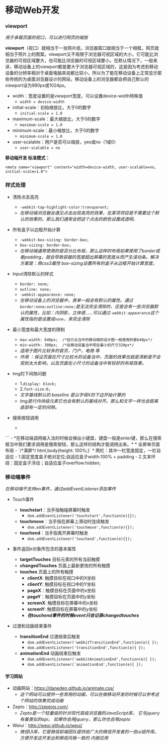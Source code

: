 # 移动Web开发
### viewport
*用于承载页面的视口，可以进行网页的缩放*

**viewport**（视口）就相当于一张照片纸，浏览器窗口就相当于一个相框，网页就相当于照片上的图案。viewport又不局限于浏览器可视区域的大小，它可能比浏览器的可视区域要大，也可能比浏览器的可视区域要小。在默认情况下，一般来讲，移动设备上的viewport都是要大于浏览器可视区域的，这是因为考虑到移动设备的分辨率相对于桌面电脑来说都比较小，所以为了能在移动设备上正常显示那些传统的为桌面浏览器设计的网站，移动设备上的浏览器都会把自己默认的viewport设为980px或1024px。

*   width：宽度设置的是viewport宽度，可以设置device-width特殊值
    -   `width = device-width`
*   initial-scale：初始缩放比，大于0的数字
    -   `initial-scale = 1.0`
*   maximum-scale：最大缩放比，大于0的数字
    -   `maximum-scale = 1.0`
*   minimum-scale：最小缩放比，大于0的数字
    -   `minimum-scale = 1.0`
*   user-scalable：用户是否可以缩放，yes或no（1或0）
    -   `user-scalable = no`

**移动端开发 标准模式：**

    <meta name="viewport" content="width=device-width, user-scalable=no, initial-scale=1.0">

### 样式处理
*   清除点击高亮
    -   `-webkit-tap-highlight-color:transparent;`
    -   *在移动端浏览器会遇见点击出现高亮的效果，在某项项目是不需要这个默认的效果的。那么我们通常会把这个点击的颜色设置成透明。*

*   所有盒子以边框开始计算
    -    `-webkit-box-sizing: border-box;`
    -    `box-sizing: border-box;`
    -    *在移动端通常使用的是百分比布局，那么这样的布局如果使用了border或者padding，就会导致容器的宽度超出屏幕的宽度从而产生滚动条。解决方案是：用css3属性 box-sizing设置所有的盒子从边框开始计算宽度。*
*   Input清除默认的样式
    -   `border: none;`
    -   `outline: none;`
    -   `-webkit-appearance: none;`
    -   *在移动设备上的浏览器中，表单一般会有默认的属性。通过`border:none;outline:none;`是无法完全清除的，还是会有一些浏览器默认的属性，比如：内阴影，立体感......可以通过`-webkit-appearance`这个属性指的是设置成`none`，来完全清除*
*   最小宽度和最大宽度的限制
    -   `max-width: 640px;  /*在行业当中的移动端的设计图一般使用的是640px*/`
    -   `min-width: 300px;  /*在移动设备当中现在最小的尺寸320px*/`
    -   *适用于图片比较多的首页，门户，电商 等*
    -   *作用 ：保证页面在尺寸比较大的设备当中，页面的效果也就是清新度不会受到太大影响，以及页面在小尺寸的设备当中有较好的布局效果。*
*   Img的下间隙问题
    -   1.`display: block;`
    -   2.`font-size:0;`
    -   *文字基线默认的 baseline 是以字母X的下边开始计算的*
    -   *Img是行内块级元素它也会有默认的基线对齐。那么和文字一样也会距离底部有一定的间隙。*
*   搜索按钮调用
    -   ```<form action=""><input type="search" placeholder="提示"/>
</form>```
    -   *在移动端调用输入法的时候会弹出小键盘，键盘一般是enter键，那么在搜索框当中我们要求调用是搜索按钮，那么这样的结构才能调用出来。*
*   全屏单页面布局
    -   `/*满屏*/ html,body{height: 100%;}`
*   两栏：其中一栏宽度固定，一栏自适应
    -   1.固定宽度盒子绝对定位;自适应盒子width:100% + padding
    -   2.文本环绕：固定盒子浮动；自适应盒子overflow:hidden;

### 移动端事件

*在移动端不支持on事件，通过addEventListener添加事件*

*   Touch事件
    -   **touchstart**：当手指触碰屏幕时触发
        +   `dom.addEventListener('touchstart',function(e){});`
    -   **touchmove**：当手指在屏幕上滑动时连续触发
        +   `dom.addEventListener('touchmove',function(e){});`
    -   **touchend**：当手指离开屏幕时触发
        +   `dom.addEventListener('touchend',function(e){});`
*   事件返回e对象所包含的基本属性
    -   **targetTouches** 目标元素的所有当前触摸
    -   **changedTouches** 页面上最新更改的所有触摸 
    -   **touches** 页面上的所有触摸
        +   **clientX**:  触摸目标在视口中的X坐标
        +   **clientY**:  触摸目标在视口中的Y坐标
        +   **pageX**：触摸目标在页面中的x坐标
        +   **pageY**：触摸目标在页面中的y坐标
        +   **screenX**:  触摸目标在屏幕中的x坐标
        +   **screenY**:  触摸目标在屏幕中的y坐标
        +   ***在touchend事件的时候event只会记录changedtouches***


*   过渡和动画结束事件
    -   **transitionEnd**  过渡结束后触发
        +   `dom.addEventListener('webkitTransitionEnd',function(e){ });`
        +   `dom.addEventListener('transitionEnd',function(e){ });`
    -   **animationEnd**  动画结束后触发
        +   `dom.addEventListener('webkitAnimationEnd',function(e){ });`
        +   `dom.addEventListener('animationEnd',function(e){ });`

####   学习网站
*   动画网站：<a href="https://daneden.github.io/animate.css/">https://daneden.github.io/animate.css/</a>
    -   *这个网站可以提供一些常用的动画，可以在做移动开发的时候可以参考这个网站的效果完成动画*
*   Zepto：<a href="http://zeptojs.com/">http://zeptojs.com/</a>
    -   *Zepto是一个轻量级的针对现代高级浏览器的JavaScript库， 它与jquery有着类似的api。 如果你会用jquery，那么你也会用zepto*
*   Weiui：<a href="http://weui.github.io/weui/">http://weui.github.io/weui/</a>
    -   *微信UI库，它是微信前端团队提供给广大的微信开发者的一些ui组件库。方便开发这开发出和微信风格一致的 内嵌应用*